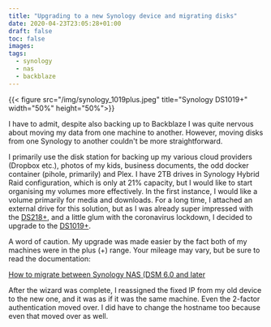 ```yaml
---
title: "Upgrading to a new Synology device and migrating disks"
date: 2020-04-23T23:05:28+01:00
draft: false
toc: false
images:
tags:
  - synology
  - nas
  - backblaze
---
```


{{< figure src="/img/synology_1019plus.jpeg" title="Synology DS1019+" width="50%" height="50%">}}

I have to admit, despite also backing up to Backblaze I was quite nervous about moving my data from one machine to another. However, moving disks from one Synology to another couldn't be more straightforward. 

I primarily use the disk station for backing up my various cloud providers (Dropbox etc.), photos of my kids, business documents, the odd docker container (pihole, primarily) and Plex. I have 2TB drives in Synology Hybrid Raid configuration, which is only at 21% capacity, but I would like to start organising my volumes more effectively. In the first instance, I would like a volume primarily for media and downloads. For a long time, I attached an external drive for this solution, but as I was already super impressed with the [DS218+](https://amzn.to/2xT4Eed), and a little glum with the coronavirus lockdown, I decided to upgrade to the [DS1019+](https://amzn.to/2x2MWV8). 

A word of caution. My upgrade was made easier by the fact both of my machines were in the plus (+) range. Your mileage may vary, but be sure to read the documentation:

[How to migrate between Synology NAS (DSM 6.0 and later](https://www.synology.com/en-us/knowledgebase/DSM/tutorial/General_Setup/How_to_migrate_between_Synology_NAS_DSM_6_0_and_later#t2)

After the wizard was complete, I reassigned the fixed IP from my old device to the new one, and it was as if it was the same machine. Even the 2-factor authentication moved over. I did have to change the hostname too because even that moved over as well.
